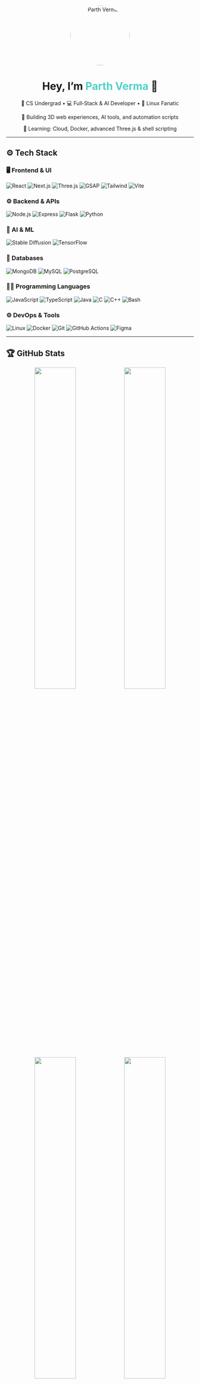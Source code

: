<!-- Hero Section -->
<div align="center">
  <img src="https://raw.githubusercontent.com/Parthverma2409/Parthverma2409/main/assets/profile.png" width="160" style="border-radius:50%;" alt="Parth Verma"/>
  <h1>Hey, I’m <span style="color:#4FD1C5;">Parth Verma</span> 👋</h1>
  <p>🧠 CS Undergrad • 💻 Full‑Stack & AI Developer • 🐧 Linux Fanatic</p>
  <p>🔭 Building 3D web experiences, AI tools, and automation scripts</p>
  <p>🌱 Learning: Cloud, Docker, advanced Three.js & shell scripting</p>
</div>

---

## ⚙️ Tech Stack

### 🖥️ Frontend & UI
![React](https://img.shields.io/badge/React-61DAFB?style=flat-square&logo=react)
![Next.js](https://img.shields.io/badge/Next.js-000000?style=flat-square&logo=next.js)
![Three.js](https://img.shields.io/badge/Three.js-000000?style=flat-square&logo=three.js)
![GSAP](https://img.shields.io/badge/GSAP-88CE02?style=flat-square&logo=greensock)
![Tailwind](https://img.shields.io/badge/Tailwind_CSS-38B2AC?style=flat-square&logo=tailwind-css)
![Vite](https://img.shields.io/badge/Vite-646CFF?style=flat-square&logo=vite)

### ⚙️ Backend & APIs
![Node.js](https://img.shields.io/badge/Node.js-339933?style=flat-square&logo=node.js)
![Express](https://img.shields.io/badge/Express.js-000000?style=flat-square&logo=express)
![Flask](https://img.shields.io/badge/Flask-000000?style=flat-square&logo=flask)
![Python](https://img.shields.io/badge/Python-3776AB?style=flat-square&logo=python)

### 🧠 AI & ML
![Stable Diffusion](https://img.shields.io/badge/Stable_Diffusion-FF69B4?style=flat-square&logo=artstation)
![TensorFlow](https://img.shields.io/badge/TensorFlow-FF6F00?style=flat-square&logo=tensorflow)

### 💾 Databases
![MongoDB](https://img.shields.io/badge/MongoDB-47A248?style=flat-square&logo=mongodb)
![MySQL](https://img.shields.io/badge/MySQL-4479A1?style=flat-square&logo=mysql)
![PostgreSQL](https://img.shields.io/badge/PostgreSQL-336791?style=flat-square&logo=postgresql)

### 🧑‍💻 Programming Languages
![JavaScript](https://img.shields.io/badge/JavaScript-F7DF1E?style=flat-square&logo=javascript)
![TypeScript](https://img.shields.io/badge/TypeScript-3178C6?style=flat-square&logo=typescript)
![Java](https://img.shields.io/badge/Java-007396?style=flat-square&logo=java)
![C](https://img.shields.io/badge/C-00599C?style=flat-square&logo=c)
![C++](https://img.shields.io/badge/C++-00599C?style=flat-square&logo=cplusplus)
![Bash](https://img.shields.io/badge/Shell-89e051?style=flat-square&logo=gnu-bash)

### ⚙️ DevOps & Tools
![Linux](https://img.shields.io/badge/Linux-FCC624?style=flat-square&logo=linux)
![Docker](https://img.shields.io/badge/Docker-2496ED?style=flat-square&logo=docker)
![Git](https://img.shields.io/badge/Git-F05032?style=flat-square&logo=git)
![GitHub Actions](https://img.shields.io/badge/GitHub_Actions-2088FF?style=flat-square&logo=githubactions)
![Figma](https://img.shields.io/badge/Figma-F24E1E?style=flat-square&logo=figma)

---

## 🏆 GitHub Stats

<p align="center">
  <img src="https://github-readme-stats.vercel.app/api?username=Parthverma2409&show_icons=true&theme=react&hide_border=true" width="47%" />
  <img src="https://github-readme-stats.vercel.app/api/top-langs/?username=Parthverma2409&layout=compact&theme=react&hide_border=true" width="47%" />
</p>

<p align="center">
  <img src="https://github-readme-streak-stats.herokuapp.com/?user=Parthverma2409&theme=react&hide_border=true" width="47%" />
  <img src="https://github-profile-trophy.vercel.app/?username=Parthverma2409&theme=gruvbox&column=4&margin-w=10&no-frame=true" width="47%" />
</p>

---

## 📂 Featured Projects

- 🎨 [**3D Portfolio Website**](https://github.com/Parthverma2409/portfolio-site)  
  _React · Three.js · GSAP · Tailwind · Vite_

- 🧠 [**AI Image Generator UI**](https://github.com/Parthverma2409/ai-image-generator)  
  _Python · Flask · Stable Diffusion_

- 🛍️ [**TrendsBilling CLI**](https://github.com/Parthverma2409/TrendsBilling)  
  _Java · Control Statements · Billing App_

- 🐧 [**Shell Scripting Tools**](https://github.com/Parthverma2409/linux-tools)  
  _Linux utilities & automation_

---

## 🌐 Connect With Me

<p align="center">
  <a href="https://github.com/Parthverma2409"><img src="https://img.shields.io/badge/GitHub-181717?style=for-the-badge&logo=github" /></a>
  <a href="https://linkedin.com/in/parth-verma-472110353"><img src="https://img.shields.io/badge/LinkedIn-0077B5?style=for-the-badge&logo=linkedin" /></a>
  <a href="https://instagram.com/ur_narrator_4evr"><img src="https://img.shields.io/badge/Instagram-E4405F?style=for-the-badge&logo=instagram" /></a>
  <a href="mailto:vermaparth2409@gmail.com"><img src="https://img.shields.io/badge/Email-D14836?style=for-the-badge&logo=gmail" /></a>
</p>

---

## 📈 Visitor Counter

<p align="center">
  <img src="https://komarev.com/ghpvc/?username=Parthverma2409&color=brightgreen&style=flat-square" alt="Profile Views" />
</p>

---

<p align="center">
  <em>“Driven by curiosity, crafting with code.”</em><br>
  <strong>— Parth Verma</strong>
</p>
